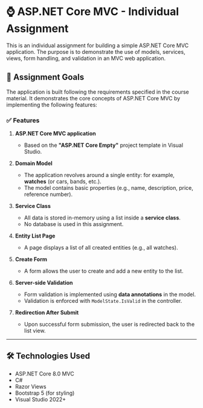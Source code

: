 # ⌚ ASP.NET Core MVC - Individual Assignment

This is an individual assignment for building a simple ASP.NET Core MVC application. The purpose is to demonstrate the use of models, services, views, form handling, and validation in an MVC web application.

## 📌 Assignment Goals

The application is built following the requirements specified in the course material. It demonstrates the core concepts of ASP.NET Core MVC by implementing the following features:

### ✅ Features

1. **ASP.NET Core MVC application**
   - Based on the **"ASP.NET Core Empty"** project template in Visual Studio.

2. **Domain Model**
   - The application revolves around a single entity: for example, **watches** (or cars, bands, etc.).
   - The model contains basic properties (e.g., name, description, price, reference number).

3. **Service Class**
   - All data is stored in-memory using a list inside a **service class**.
   - No database is used in this assignment.

4. **Entity List Page**
   - A page displays a list of all created entities (e.g., all watches).

5. **Create Form**
   - A form allows the user to create and add a new entity to the list.

6. **Server-side Validation**
   - Form validation is implemented using **data annotations** in the model.
   - Validation is enforced with `ModelState.IsValid` in the controller.

7. **Redirection After Submit**
   - Upon successful form submission, the user is redirected back to the list view.

---

## 🛠️ Technologies Used

- ASP.NET Core 8.0 MVC
- C#
- Razor Views
- Bootstrap 5 (for styling)
- Visual Studio 2022+




